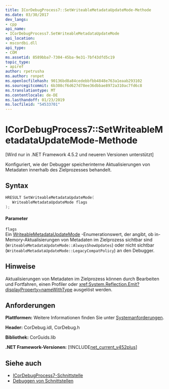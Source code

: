 ```yaml
---
title: ICorDebugProcess7::SetWriteableMetadataUpdateMode-Methode
ms.date: 03/30/2017
dev_langs:
- cpp
api_name:
- ICorDebugProcess7.SetWriteableMetadataUpdateMode
api_location:
- mscordbi.dll
api_type:
- COM
ms.assetid: 8589bba7-7304-45ba-9e31-7bf43dfd5c19
topic_type:
- apiref
author: rpetrusha
ms.author: ronpet
ms.openlocfilehash: 90136bd8a84cedebbfbb4848e763a1eaab293102
ms.sourcegitcommit: 6b308cf6d627d78ee36dbbae8972a310ac7fd6c8
ms.translationtype: MT
ms.contentlocale: de-DE
ms.lasthandoff: 01/23/2019
ms.locfileid: "54533701"
---
```

# <a name="icordebugprocess7setwriteablemetadataupdatemode-method"></a>ICorDebugProcess7::SetWriteableMetadataUpdateMode-Methode
[Wird nur in .NET Framework 4.5.2 und neueren Versionen unterstützt]  
  
 Konfiguriert, wie der Debugger speicherinterne Aktualisierungen von Metadaten innerhalb des Zielprozesses behandelt.  
  
## <a name="syntax"></a>Syntax  
  
```cpp
HRESULT SetWriteableMetadataUpdateMode(  
   WriteableMetadataUpdateMode flags  
);  
```  
  
#### <a name="parameters"></a>Parameter  
 `flags`  
 Ein [WriteableMetadataUpdateMode](../../../../docs/framework/unmanaged-api/debugging/writeablemetadataupdatemode-enumeration.md) -Enumerationswert, der angibt, ob in-Memory-Aktualisierungen von Metadaten im Zielprozess sichtbar sind (`WriteableMetadataUpdateMode::AlwaysShowUpdates`) oder nicht sichtbar (`WriteableMetadataUpdateMode::LegacyCompatPolicy`) an den Debugger.  
  
## <a name="remarks"></a>Hinweise  
 Aktualisierungen von Metadaten im Zielprozess können durch Bearbeiten und Fortfahren, einen Profiler oder <xref:System.Reflection.Emit?displayProperty=nameWithType> ausgelöst werden.  
  
## <a name="requirements"></a>Anforderungen  
 **Plattformen:** Weitere Informationen finden Sie unter [Systemanforderungen](../../../../docs/framework/get-started/system-requirements.md).  
  
 **Header:** CorDebug.idl, CorDebug.h  
  
 **Bibliothek:** CorGuids.lib  
  
 **.NET Framework-Versionen:** [!INCLUDE[net_current_v452plus](../../../../includes/net-current-v452plus-md.md)]  
  
## <a name="see-also"></a>Siehe auch
- [ICorDebugProcess7-Schnittstelle](../../../../docs/framework/unmanaged-api/debugging/icordebugprocess7-interface.md)
- [Debuggen von Schnittstellen](../../../../docs/framework/unmanaged-api/debugging/debugging-interfaces.md)
